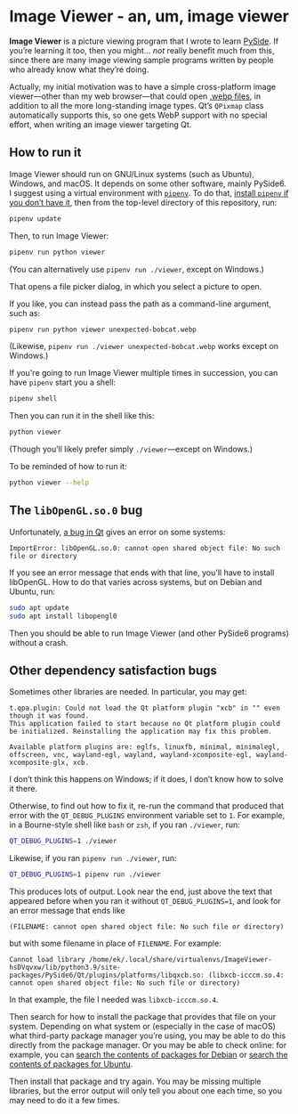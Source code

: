 # Image Viewer - an, um, image viewer

**Image Viewer** is a picture viewing program that I wrote to learn
[PySide](https://www.qt.io/qt-for-python). If you&rsquo;re learning it too,
then you might&hellip; *not* really benefit much from this, since there are
many image viewing sample programs written by people who already know what
they&rsquo;re doing.

Actually, my initial motivation was to have a simple cross-platform image
viewer&mdash;other than my web browser&mdash;that could open [.webp
files](https://en.wikipedia.org/wiki/WebP), in addition to all the more
long-standing image types. Qt&rsquo;s `QPixmap` class automatically supports
this, so one gets WebP support with no special effort, when writing an image
viewer targeting Qt.

## How to run it

Image Viewer should run on GNU/Linux systems (such as Ubuntu), Windows, and
macOS. It depends on some other software, mainly PySide6. I suggest using a
virtual environment with [`pipenv`](https://pypi.org/project/pipenv/). To do
that, [install `pipenv` if you don&rsquo;t have it](getting-pipenv.md), then
from the top-level directory of this repository, run:

```bash
pipenv update
```

Then, to run Image Viewer:

```bash
pipenv run python viewer
```

(You can alternatively use `pipenv run ./viewer`, except on Windows.)

That opens a file picker dialog, in which you select a picture to open.

If you like, you can instead pass the path as a command-line argument, such as:

```bash
pipenv run python viewer unexpected-bobcat.webp
```

(Likewise, `pipenv run ./viewer unexpected-bobcat.webp` works except on
Windows.)

If you're going to run Image Viewer multiple times in succession, you can have
`pipenv` start you a shell:

```bash
pipenv shell
```

Then you can run it in the shell like this:

```bash
python viewer
```

(Though you&rsquo;ll likely prefer simply `./viewer`&mdash;except on Windows.)

To be reminded of how to run it:

```bash
python viewer --help
```

## The `libOpenGL.so.0` bug

Unfortunately, [a bug in Qt](https://bugreports.qt.io/browse/PYSIDE-1547) gives
an error on some systems:

```text
ImportError: libOpenGL.so.0: cannot open shared object file: No such file or directory
```

If you see an error message that ends with that line, you'll have to install
libOpenGL. How to do that varies across systems, but on Debian and Ubuntu, run:

```bash
sudo apt update
sudo apt install libopengl0
```

Then you should be able to run Image Viewer (and other PySide6 programs)
without a crash.

## Other dependency satisfaction bugs

Sometimes other libraries are needed. In particular, you may get:

```text
t.qpa.plugin: Could not load the Qt platform plugin "xcb" in "" even though it was found.
This application failed to start because no Qt platform plugin could be initialized. Reinstalling the application may fix this problem.

Available platform plugins are: eglfs, linuxfb, minimal, minimalegl, offscreen, vnc, wayland-egl, wayland, wayland-xcomposite-egl, wayland-xcomposite-glx, xcb.
```

I don&rsquo;t think this happens on Windows; if it does, I don&rsquo;t know how
to solve it there.

Otherwise, to find out how to fix it, re-run the command that produced that
error with the `QT_DEBUG_PLUGINS` environment variable set to `1`. For example,
in a Bourne-style shell like `bash` or `zsh`, if you ran `./viewer`, run:

```bash
QT_DEBUG_PLUGINS=1 ./viewer
```

Likewise, if you ran `pipenv run ./viewer`, run:

```bash
QT_DEBUG_PLUGINS=1 pipenv run ./viewer
```

This produces lots of output. Look near the end, just above the text that appeared before when you ran it without `QT_DEBUG_PLUGINS=1`, and look for an error message that ends like

```text
(FILENAME: cannot open shared object file: No such file or directory)
```

but with some filename in place of `FILENAME`. For example:

```text
Cannot load library /home/ek/.local/share/virtualenvs/ImageViewer-hsDVqvxw/lib/python3.9/site-packages/PySide6/Qt/plugins/platforms/libqxcb.so: (libxcb-icccm.so.4: cannot open shared object file: No such file or directory)
```

In that example, the file I needed was `libxcb-icccm.so.4`.

Then search for how to install the package that provides that file on your
system. Depending on what system or (especially in the case of macOS) what
third-party package manager you&rsquo;re using, you may be able to do this
directly from the package manager. Or you may be able to check online: for
example, you can [search the contents of packages for
Debian](https://www.debian.org/distrib/packages#search_contents) or [search the
contents of packages for Ubuntu](https://packages.ubuntu.com/#search_contents).

Then install that package and try again. You may be missing multiple libraries,
but the error output will only tell you about one each time, so you may need to
do it a few times.
